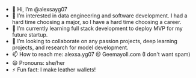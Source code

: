 - 👋 Hi, I’m @alexsayg07
- 👀 I’m interested in data engineering and software development. I had a hard time choosing a major, so I have a hard time choosing a career.
- 🌱 I’m currently learning full stack development to deploy MVP for my future startup.
- 💞️ I’m looking to collaborate on any passion projects, deep learning projects, and research for model development.
- 📫 How to reach me: alexsa.yg07 @ Geemayoll.com (I don't want spam)
- 😄 Pronouns: she/her
- ⚡ Fun fact: I make leather wallets!

<!---
alexsayg07/alexsayg07 is a ✨ special ✨ repository because its `README.md` (this file) appears on your GitHub profile.
You can click the Preview link to take a look at your changes.
--->
